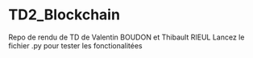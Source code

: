 # TD2_Blockchain
Repo de rendu de TD de Valentin BOUDON et Thibault RIEUL
Lancez le fichier .py pour tester les fonctionalitées
